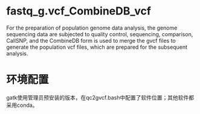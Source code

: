 # fastq_g.vcf_CombineDB_vcf
For the preparation of population genome data analysis, the genome sequencing data are subjected to quality control, sequencing, comparison, CallSNP, and the CombineDB form is used to merge the gvcf files to generate the population vcf files, which are prepared for the subsequent analysis.
# 环境配置
gatk使用管理员预安装的版本，在qc2gvcf.bash中配置了软件位置；其他软件都采用conda。
